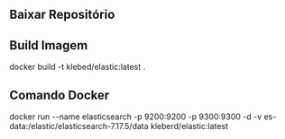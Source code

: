 ## Baixar Repositório

## Build Imagem 
docker build -t klebed/elastic:latest .

## Comando Docker
docker run --name elasticsearch -p 9200:9200 -p 9300:9300 -d -v es-data:/elastic/elasticsearch-7.17.5/data kleberd/elastic:latest

